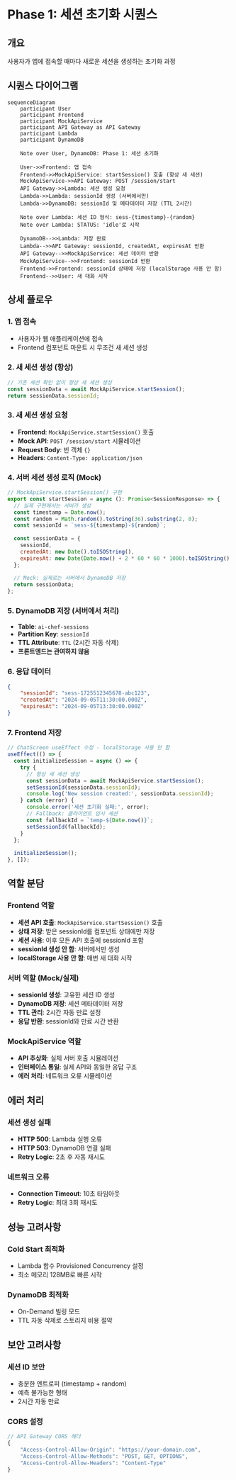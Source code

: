 # Phase 1: 세션 초기화 시퀀스

## 개요
사용자가 앱에 접속할 때마다 새로운 세션을 생성하는 초기화 과정

## 시퀀스 다이어그램

```mermaid
sequenceDiagram
    participant User
    participant Frontend
    participant MockApiService
    participant API Gateway as API Gateway
    participant Lambda
    participant DynamoDB

    Note over User, DynamoDB: Phase 1: 세션 초기화

    User->>Frontend: 앱 접속
    Frontend->>MockApiService: startSession() 호출 (항상 새 세션)
    MockApiService->>API Gateway: POST /session/start
    API Gateway->>Lambda: 세션 생성 요청
    Lambda->>Lambda: sessionId 생성 (서버에서만)
    Lambda->>DynamoDB: sessionId 및 메타데이터 저장 (TTL 2시간)
    
    Note over Lambda: 세션 ID 형식: sess-{timestamp}-{random}
    Note over Lambda: STATUS: 'idle'로 시작
    
    DynamoDB-->>Lambda: 저장 완료
    Lambda-->>API Gateway: sessionId, createdAt, expiresAt 반환
    API Gateway-->>MockApiService: 세션 데이터 반환
    MockApiService-->>Frontend: sessionId 반환
    Frontend->>Frontend: sessionId 상태에 저장 (localStorage 사용 안 함)
    Frontend-->>User: 새 대화 시작
```

## 상세 플로우

### 1. 앱 접속
- 사용자가 웹 애플리케이션에 접속
- Frontend 컴포넌트 마운트 시 무조건 새 세션 생성

### 2. 새 세션 생성 (항상)
```javascript
// 기존 세션 확인 없이 항상 새 세션 생성
const sessionData = await MockApiService.startSession();
return sessionData.sessionId;
```

### 3. 새 세션 생성 요청
- **Frontend**: `MockApiService.startSession()` 호출
- **Mock API**: `POST /session/start` 시뮬레이션
- **Request Body**: 빈 객체 `{}`
- **Headers**: `Content-Type: application/json`

### 4. 서버 세션 생성 로직 (Mock)
```javascript
// MockApiService.startSession() 구현
export const startSession = async (): Promise<SessionResponse> => {
  // 실제 구현에서는 서버가 생성
  const timestamp = Date.now();
  const random = Math.random().toString(36).substring(2, 8);
  const sessionId = `sess-${timestamp}-${random}`;
  
  const sessionData = {
    sessionId,
    createdAt: new Date().toISOString(),
    expiresAt: new Date(Date.now() + 2 * 60 * 60 * 1000).toISOString()
  };
  
  // Mock: 실제로는 서버에서 DynamoDB 저장
  return sessionData;
};
```

### 5. DynamoDB 저장 (서버에서 처리)
- **Table**: `ai-chef-sessions`
- **Partition Key**: `sessionId`
- **TTL Attribute**: `TTL` (2시간 자동 삭제)
- **프론트엔드는 관여하지 않음**

### 6. 응답 데이터
```json
{
    "sessionId": "sess-1725512345678-abc123",
    "createdAt": "2024-09-05T11:30:00.000Z",
    "expiresAt": "2024-09-05T13:30:00.000Z"
}
```

### 7. Frontend 저장
```javascript
// ChatScreen useEffect 수정 - localStorage 사용 안 함
useEffect(() => {
  const initializeSession = async () => {
    try {
      // 항상 새 세션 생성
      const sessionData = await MockApiService.startSession();
      setSessionId(sessionData.sessionId);
      console.log('New session created:', sessionData.sessionId);
    } catch (error) {
      console.error('세션 초기화 실패:', error);
      // Fallback: 클라이언트 임시 세션
      const fallbackId = `temp-${Date.now()}`;
      setSessionId(fallbackId);
    }
  };
  
  initializeSession();
}, []);
```

## 역할 분담

### Frontend 역할
- **세션 API 호출**: `MockApiService.startSession()` 호출
- **상태 저장**: 받은 sessionId를 컴포넌트 상태에만 저장
- **세션 사용**: 이후 모든 API 호출에 sessionId 포함
- **sessionId 생성 안 함**: 서버에서만 생성
- **localStorage 사용 안 함**: 매번 새 대화 시작

### 서버 역할 (Mock/실제)
- **sessionId 생성**: 고유한 세션 ID 생성
- **DynamoDB 저장**: 세션 메타데이터 저장
- **TTL 관리**: 2시간 자동 만료 설정
- **응답 반환**: sessionId와 만료 시간 반환

### MockApiService 역할
- **API 추상화**: 실제 서버 호출 시뮬레이션
- **인터페이스 통일**: 실제 API와 동일한 응답 구조
- **에러 처리**: 네트워크 오류 시뮬레이션

## 에러 처리

### 세션 생성 실패
- **HTTP 500**: Lambda 실행 오류
- **HTTP 503**: DynamoDB 연결 실패
- **Retry Logic**: 2초 후 자동 재시도

### 네트워크 오류
- **Connection Timeout**: 10초 타임아웃
- **Retry Logic**: 최대 3회 재시도

## 성능 고려사항

### Cold Start 최적화
- Lambda 함수 Provisioned Concurrency 설정
- 최소 메모리 128MB로 빠른 시작

### DynamoDB 최적화
- On-Demand 빌링 모드
- TTL 자동 삭제로 스토리지 비용 절약

## 보안 고려사항

### 세션 ID 보안
- 충분한 엔트로피 (timestamp + random)
- 예측 불가능한 형태
- 2시간 자동 만료

### CORS 설정
```javascript
// API Gateway CORS 헤더
{
    "Access-Control-Allow-Origin": "https://your-domain.com",
    "Access-Control-Allow-Methods": "POST, GET, OPTIONS",
    "Access-Control-Allow-Headers": "Content-Type"
}
```
